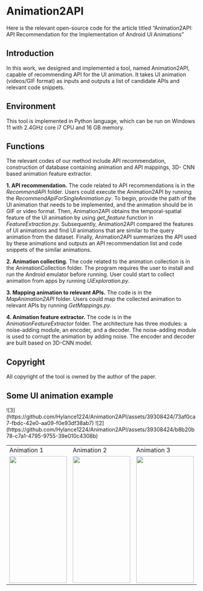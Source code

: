 # Animation2API

Here is the relevant open-source code for the article titled “Animation2API: API Recommendation for the Implementation of Android UI Animations”
## Introduction
In this work, we designed and implemented a tool, named Animation2API, capable of recommending API for the UI animation. It takes UI animation (videos/GIF format) as inputs and outputs a list of candidate APIs and relevant code snippets.

## Environment
This tool is implemented in Python language, which can be run on Windows 11 with 2.4GHz core i7 CPU and 16 GB memory. 

## Functions
The relevant codes of our method include API recommendation, construction of database containing animation and API mappings, 3D- CNN based animation feature extractor. 

**1.	API recommendation.** The code related to API recommendations is in the *RecommendAPI* folder. Users could execute the Animation2API by running the *RecommendApiForSingleAnimation.py*. To begin, provide the path of the UI animation that needs to be implemented, and the animation should be in GIF or video format. Then, Animation2API obtains the temporal-spatial feature of the UI animation by using *get_feature* function in *FeatureExtraction.py*. Subsequently, Animation2API compared the features of UI animations and find UI animations that are similar to the query animation from the dataset. Finally, Animation2API summarizes the API used by these animations and outputs an API recommendation list and code snippets of the similar animations.

**2.	Animation collecting.** The code related to the animation collection is in the AnimationCollection folder. The program requires the user to install and run the Android emulator before running. User could start to collect animation from apps by running *UiExploration.py*. 

**3.	Mapping animation to relevant APIs.** The code is in the *MapAnimation2API* folder. Users could map the collected animation to relevant APIs by running *GetMappings.py*. 

**4.	Animation feature extractor.** The code is in the *AnimationFeatureExtractor* folder. The architecture has three modules: a noise-adding module, an encoder, and a decoder. The noise-adding module is used to corrupt the animation by adding noise. The encoder and decoder are built based on 3D-CNN model.


## Copyright
All copyright of the tool is owned by the author of the paper.

## Some UI animation example
<table>
 
  <tr>
    <td>Animation 1</td>
    <td>Animation 2</td>
    <td>Animation 3</td>
    <td>Animation 4</td>
  </tr>
  <tr>
    <td valign="top"><img src="https://user-images.githubusercontent.com/39308424/234280488-a06cde9b-bf01-42e7-8011-c04abc642aca.gif" width="152" height="335"></td>
    <td valign="top"><img src="https://user-images.githubusercontent.com/39308424/234278470-8eccd780-ca43-4586-99ab-3e0a759e9e8d.gif" width="152" height="335"></td>
    <td valign="top"><img src="https://user-images.githubusercontent.com/39308424/234278491-f8d1bcf5-872b-4947-881b-e32b72d74e9f.gif" width="152" height="335"></td>
    <td valign="top"><img src="https://user-images.githubusercontent.com/39308424/234278491-f8d1bcf5-872b-4947-881b-e32b72d74e9f.gif" width="152" height="335"></td>
    ![3](https://github.com/Hylance1224/Animation2API/assets/39308424/73af0ca7-fbdc-42e0-aa09-f0e93df38ab7)
    ![2](https://github.com/Hylance1224/Animation2API/assets/39308424/b8b20b78-c7a1-4795-9755-39e010c4308b)


  </tr>
 </table>
 

